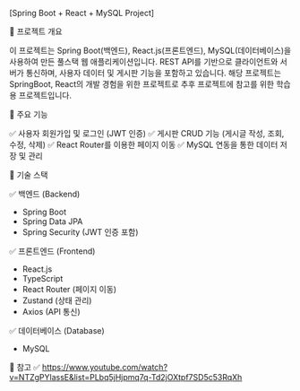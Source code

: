 [Spring Boot + React + MySQL Project]

📌 프로젝트 개요

이 프로젝트는 Spring Boot(백엔드), React.js(프론트엔드), MySQL(데이터베이스)을 사용하여 만든 풀스택 웹 애플리케이션입니다. REST API를 기반으로 클라이언트와 서버가 통신하며, 사용자 데이터 및 게시판 기능을 포함하고 있습니다.
해당 프로젝트는 SpringBoot, React의 개발 경험을 위한 프로젝트로 추후 프로젝트에 참고를 위한 학습용 프로젝트입니다.

📌 주요 기능

✅ 사용자 회원가입 및 로그인 (JWT 인증)
✅ 게시판 CRUD 기능 (게시글 작성, 조회, 수정, 삭제)
✅ React Router를 이용한 페이지 이동
✅ MySQL 연동을 통한 데이터 저장 및 관리

📌 기술 스택

✅ 백엔드 (Backend)
- Spring Boot
- Spring Data JPA
- Spring Security (JWT 인증 포함)

✅ 프론트엔드 (Frontend)
- React.js 
- TypeScript
- React Router (페이지 이동)
- Zustand (상태 관리)
- Axios (API 통신)

✅ 데이터베이스 (Database)
- MySQL

📌 참고
✅ https://www.youtube.com/watch?v=NTZgPYlassE&list=PLbq5jHjpmq7q-Td2jOXtpf7SD5c53RqXh



